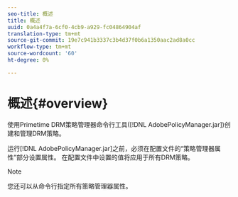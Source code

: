 ```yaml
---
seo-title: 概述
title: 概述
uuid: 0a4a4f7a-6cf0-4cb9-a929-fc04864904af
translation-type: tm+mt
source-git-commit: 19e7c941b3337c3b4d37f0b6a1350aac2ad8a0cc
workflow-type: tm+mt
source-wordcount: '60'
ht-degree: 0%

---
```



# 概述{#overview}

使用Primetime DRM策略管理器命令行工具([!DNL AdobePolicyManager.jar])创建和管理DRM策略。

运行[!DNL AdobePolicyManager.jar]之前，必须在配置文件的“策略管理器属性”部分设置属性。 在配置文件中设置的值将应用于所有DRM策略。

>[!NOTE]
>
>您还可以从命令行指定所有策略管理器属性。